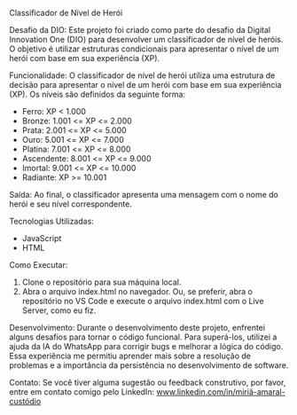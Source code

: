 Classificador de Nível de Herói

Desafio da DIO:
Este projeto foi criado como parte do desafio da Digital Innovation One (DIO) para desenvolver um classificador de nível de heróis. 
O objetivo é utilizar estruturas condicionais para apresentar o nível de um herói com base em sua experiência (XP).

Funcionalidade:
O classificador de nível de herói utiliza uma estrutura de decisão para apresentar o nível de um herói com base em sua experiência (XP). 
Os níveis são definidos da seguinte forma:
- Ferro: XP < 1.000
- Bronze: 1.001 <= XP <= 2.000
- Prata: 2.001 <= XP <= 5.000
- Ouro: 5.001 <= XP <= 7.000
- Platina: 7.001 <= XP <= 8.000
- Ascendente: 8.001 <= XP <= 9.000
- Imortal: 9.001 <= XP <= 10.000
- Radiante: XP >= 10.001

Saída:
Ao final, o classificador apresenta uma mensagem com o nome do herói e seu nível correspondente.

Tecnologias Utilizadas:
- JavaScript
- HTML

Como Executar:
1. Clone o repositório para sua máquina local.
2. Abra o arquivo index.html no navegador.
Ou, se preferir, abra o repositório no VS Code e execute o arquivo index.html com o Live Server, como eu fiz.

Desenvolvimento:
Durante o desenvolvimento deste projeto, enfrentei alguns desafios para tornar o código funcional. 
Para superá-los, utilizei a ajuda da IA do WhatsApp para corrigir bugs e melhorar a lógica do código. 
Essa experiência me permitiu aprender mais sobre a resolução de problemas e a importância da persistência no desenvolvimento de software.

Contato:
Se você tiver alguma sugestão ou feedback construtivo, por favor, entre em contato comigo pelo LinkedIn: www.linkedin.com/in/miriã-amaral-custódio
